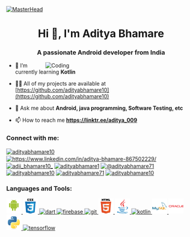 [![MasterHead](https://media.licdn.com/dms/image/D4D16AQFDrg2NeT_SgQ/profile-displaybackgroundimage-shrink_350_1400/0/1685821299875?e=1697673600&v=beta&t=C87Q9gzjFCjJKyZ9OqsUyNGUfcZdpp5DBlkz56w-qfA)](https://rishavchanda.io)
<h1 align="center">Hi 👋, I'm Aditya Bhamare</h1>
<h3 align="center">A passionate Android developer from India</h3>
<img align = "right" alt="Coding" width="400" src="https://media.tenor.com/NOYF3f82b_gAAAAC/programmer.gif">

- 🌱 I’m currently learning **Kotlin**

- 👨‍💻 All of my projects are available at [https://github.com/adityabhamare10](https://github.com/adityabhamare10)

- 💬 Ask me about **Android, java programming, Software Testing, etc**

- 📫 How to reach me **https://linktr.ee/aditya_009**

<h3 align="left">Connect with me:</h3>
<p align="left">
<a href="https://twitter.com/adityabhamare10" target="blank"><img align="center" src="https://raw.githubusercontent.com/rahuldkjain/github-profile-readme-generator/master/src/images/icons/Social/twitter.svg" alt="adityabhamare10" height="30" width="40" /></a>
<a href="https://linkedin.com/in/https://www.linkedin.com/in/aditya-bhamare-867502229/" target="blank"><img align="center" src="https://raw.githubusercontent.com/rahuldkjain/github-profile-readme-generator/master/src/images/icons/Social/linked-in-alt.svg" alt="https://www.linkedin.com/in/aditya-bhamare-867502229/" height="30" width="40" /></a>
<a href="https://instagram.com/adii_bhamare10_" target="blank"><img align="center" src="https://raw.githubusercontent.com/rahuldkjain/github-profile-readme-generator/master/src/images/icons/Social/instagram.svg" alt="adii_bhamare10_" height="30" width="40" /></a>
<a href="https://www.codechef.com/users/adityabhamare1" target="blank"><img align="center" src="https://cdn.jsdelivr.net/npm/simple-icons@3.1.0/icons/codechef.svg" alt="adityabhamare1" height="30" width="40" /></a>
<a href="https://www.hackerrank.com/@adityabhamare71" target="blank"><img align="center" src="https://raw.githubusercontent.com/rahuldkjain/github-profile-readme-generator/master/src/images/icons/Social/hackerrank.svg" alt="@adityabhamare71" height="30" width="40" /></a>
<a href="https://www.leetcode.com/adityabhamare10" target="blank"><img align="center" src="https://raw.githubusercontent.com/rahuldkjain/github-profile-readme-generator/master/src/images/icons/Social/leet-code.svg" alt="adityabhamare10" height="30" width="40" /></a>
<a href="https://auth.geeksforgeeks.org/user/adityabhamare71" target="blank"><img align="center" src="https://raw.githubusercontent.com/rahuldkjain/github-profile-readme-generator/master/src/images/icons/Social/geeks-for-geeks.svg" alt="adityabhamare71" height="30" width="40" /></a>
<a href="https://discord.gg/adityabhamare10" target="blank"><img align="center" src="https://raw.githubusercontent.com/rahuldkjain/github-profile-readme-generator/master/src/images/icons/Social/discord.svg" alt="adityabhamare10" height="30" width="40" /></a>
</p>

<h3 align="left">Languages and Tools:</h3>
<p align="left"> <a href="https://developer.android.com" target="_blank" rel="noreferrer"> <img src="https://raw.githubusercontent.com/devicons/devicon/master/icons/android/android-original-wordmark.svg" alt="android" width="40" height="40"/> </a> <a href="https://www.w3schools.com/css/" target="_blank" rel="noreferrer"> <img src="https://raw.githubusercontent.com/devicons/devicon/master/icons/css3/css3-original-wordmark.svg" alt="css3" width="40" height="40"/> </a> <a href="https://dart.dev" target="_blank" rel="noreferrer"> <img src="https://www.vectorlogo.zone/logos/dartlang/dartlang-icon.svg" alt="dart" width="40" height="40"/> </a> <a href="https://firebase.google.com/" target="_blank" rel="noreferrer"> <img src="https://www.vectorlogo.zone/logos/firebase/firebase-icon.svg" alt="firebase" width="40" height="40"/> </a> <a href="https://git-scm.com/" target="_blank" rel="noreferrer"> <img src="https://www.vectorlogo.zone/logos/git-scm/git-scm-icon.svg" alt="git" width="40" height="40"/> </a> <a href="https://www.w3.org/html/" target="_blank" rel="noreferrer"> <img src="https://raw.githubusercontent.com/devicons/devicon/master/icons/html5/html5-original-wordmark.svg" alt="html5" width="40" height="40"/> </a> <a href="https://www.java.com" target="_blank" rel="noreferrer"> <img src="https://raw.githubusercontent.com/devicons/devicon/master/icons/java/java-original.svg" alt="java" width="40" height="40"/> </a> <a href="https://kotlinlang.org" target="_blank" rel="noreferrer"> <img src="https://www.vectorlogo.zone/logos/kotlinlang/kotlinlang-icon.svg" alt="kotlin" width="40" height="40"/> </a> <a href="https://www.mysql.com/" target="_blank" rel="noreferrer"> <img src="https://raw.githubusercontent.com/devicons/devicon/master/icons/mysql/mysql-original-wordmark.svg" alt="mysql" width="40" height="40"/> </a> <a href="https://www.oracle.com/" target="_blank" rel="noreferrer"> <img src="https://raw.githubusercontent.com/devicons/devicon/master/icons/oracle/oracle-original.svg" alt="oracle" width="40" height="40"/> </a> <a href="https://www.python.org" target="_blank" rel="noreferrer"> <img src="https://raw.githubusercontent.com/devicons/devicon/master/icons/python/python-original.svg" alt="python" width="40" height="40"/> </a> <a href="https://www.tensorflow.org" target="_blank" rel="noreferrer"> <img src="https://www.vectorlogo.zone/logos/tensorflow/tensorflow-icon.svg" alt="tensorflow" width="40" height="40"/> </a> </p>
<!--
**adityabhamare10/adityabhamare10** is a ✨ _special_ ✨ repository because its `README.md` (this file) appears on your GitHub profile.
<!--
Here are some ideas to get you started:
<!--
- 🔭 I’m currently working on ...
- 🌱 I’m currently learning ...
- 👯 I’m looking to collaborate on ...
- 🤔 I’m looking for help with ...
- 💬 Ask me about ...
- 📫 How to reach me: ...
- 😄 Pronouns: ...
- ⚡ Fun fact: ...
-->
